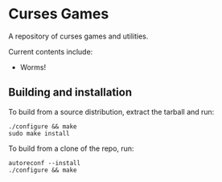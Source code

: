 Curses Games
============

A repository of curses games and utilities.

Current contents include:

 * Worms!

## Building and installation

To build from a source distribution, extract the tarball and run:

    ./configure && make
    sudo make install

To build from a clone of the repo, run:

    autoreconf --install
    ./configure && make
